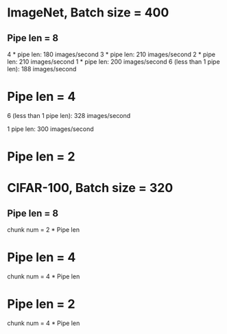 # ImageNet, Batch size = 400

##  Pipe len = 8

4 * pipe len: 180 images/second
3 * pipe len: 210 images/second
2 * pipe len: 210 images/second
1 * pipe len: 200 images/second
6 (less than 1 pipe len): 188 images/second

# Pipe len = 4

6 (less than 1 pipe len): 328 images/second

1 pipe len: 300 images/second


# Pipe len = 2



# CIFAR-100, Batch size = 320

##  Pipe len = 8
chunk num = 2 * Pipe len

# Pipe len = 4
chunk num = 4 * Pipe len

# Pipe len = 2
chunk num = 4 * Pipe len
